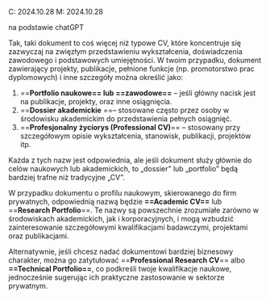 
C: 2024.10.28
M: 2024.10.28

na podstawie chatGPT

Tak, taki dokument to coś więcej niż typowe CV, które koncentruje się zazwyczaj na zwięzłym przedstawieniu wykształcenia, doświadczenia zawodowego i podstawowych umiejętności. W twoim przypadku, dokument zawierający projekty, publikacje, pełnione funkcje (np. promotorstwo prac dyplomowych) i inne szczegóły można określić jako:

1. ==**Portfolio naukowe== lub ==zawodowe==** – jeśli główny nacisk jest na publikacje, projekty, oraz inne osiągnięcia.
2. ==**Dossier akademickie** ==– stosowane często przez osoby w środowisku akademickim do przedstawienia pełnych osiągnięć.
3. ==**Profesjonalny życiorys (Professional CV)**== – stosowany przy szczegółowym opisie wykształcenia, stanowisk, publikacji, projektów itp.

Każda z tych nazw jest odpowiednia, ale jeśli dokument służy głównie do celów naukowych lub akademickich, to „dossier” lub „portfolio” będą bardziej trafne niż tradycyjne „CV”.

W przypadku dokumentu o profilu naukowym, skierowanego do firm prywatnych, odpowiednią nazwą będzie **==Academic CV==** lub ==**Research Portfolio**==. Te nazwy są powszechnie zrozumiałe zarówno w środowiskach akademickich, jak i korporacyjnych, i mogą wzbudzić zainteresowanie szczegółowymi kwalifikacjami badawczymi, projektami oraz publikacjami.

Alternatywnie, jeśli chcesz nadać dokumentowi bardziej biznesowy charakter, można go zatytułować ==**Professional Research CV**== albo **==Technical Portfolio==**, co podkreśli twoje kwalifikacje naukowe, jednocześnie sugerując ich praktyczne zastosowanie w sektorze prywatnym.